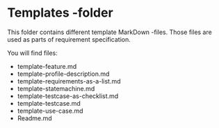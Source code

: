 # Templates -folder


This folder contains different template MarkDown -files. Those files are used as parts of requirement specification. 

You will find files:


* template-feature.md	
* template-profile-description.md
* template-requirements-as-a-list.md
* template-statemachine.md
* template-testcase-as-checklist.md
* template-testcase.md
* template-use-case.md
* Readme.md